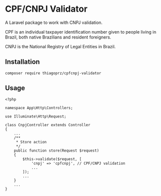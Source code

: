 **CPF/CNPJ Validator**
==
A Laravel package to work with CNPJ validation.

CPF is an individual taxpayer identification number given to people living in Brazil, both native Brazilians and resident foreigners.

CNPJ is the National Registry of Legal Entities in Brazil.

Installation
--

`` composer require thiagoprz/cpfcnpj-validator ``

Usage
--
```
<?php

namespace App\Http\Controllers;

use Illuminate\Http\Request;

class CnpjController extends Controller
{
    ...
    /**
     * Store action
     */
    public function store(Request $request)
    {
        $this->validate($request, [
            'cnpj' => 'cpfcnpj', // CPF/CNPJ validation
            ...
        ]);
        ...
    }
    ...
}
```

